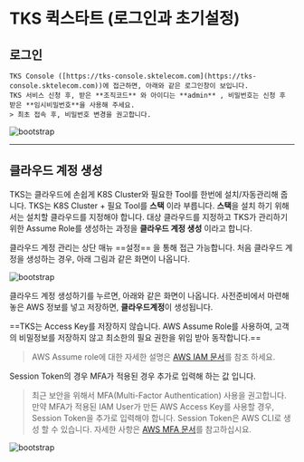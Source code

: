 # TKS 퀵스타트 (로그인과 초기설정)

## **로그인**
    TKS Console ([https://tks-console.sktelecom.com](https://tks-console.sktelecom.com))에 접근하면, 아래와 같은 로그인창이 보입니다.
    TKS 서비스 신청 후, 받은 **조직코드** 와 아이디는 **admin** , 비밀번호는 신청 후 받은 **임시비밀번호**을 사용해 주세요.
    > 최초 접속 후, 비밀번호 변경을 권고합니다.

![bootstrap](../assets/images/tks-login.png)

---
## **클라우드 계정 생성**
   TKS는 클라우드에 손쉽게 K8S Cluster와 필요한 Tool를 한번에 설치/자동관리해 줍니다.
   TKS는 K8S Cluster + 필요 Tool를 **스택** 이라 부릅니다.
   **스택**을 설치 하기 위해서는 설치할 클라우드를 지정해야 합니다.
   대상 클라우드를 지정하고 TKS가 관리하기 위한 Assume Role를 생성하는 과정을 **클라우드 계정 생성** 이라고 합니다.

클라우드 계정 관리는 상단 매뉴 ==설정== 을 통해 접근 가능합니다.
처음 클라우드 계정을 생성하는 경우, 아래 그림과 같은 화면이 나옵니다.

![bootstrap](../assets/images/tks-cloudaccount-0.png)

클라우드 계정 생성하기를 누르면, 아래와 같은 화면이 나옵니다.
사전준비에서 마련해 놓은 AWS 정보를 넣고 저장하면, **클라우드계정**이 생성됩니다.

==TKS는 Access Key를 저장하지 않습니다. AWS Assume Role를 사용하여, 고객의 비밀정보를 저장하지 않고 최소한의 필요 권한을 위임 받아 동작합니다.==
> AWS Assume role에 대한 자세한 설명은 [AWS IAM 문서](https://docs.aws.amazon.com/IAM/latest/UserGuide/id_roles_use.html)를 참조 하세요.

Session Token의 경우 MFA가 적용된 경우 추가로 입력해 하는 값 입니다.

>최근 보안을 위해서 MFA(Multi-Factor Authentication) 사용을 권고합니다. 만약 MFA가 적용된 IAM User가 만든 AWS Access Key를 사용할 경우, Session Token을 추가로 입력해야 합니다. Session Token은 AWS CLI로 생성 할 수 있습니다. 자세한 사항은 [AWS MFA 문서](https://repost.aws/knowledge-center/authenticate-mfa-cli)를 참고하십시요.


![bootstrap](../assets/images/tks-cloudaccount-c.png)